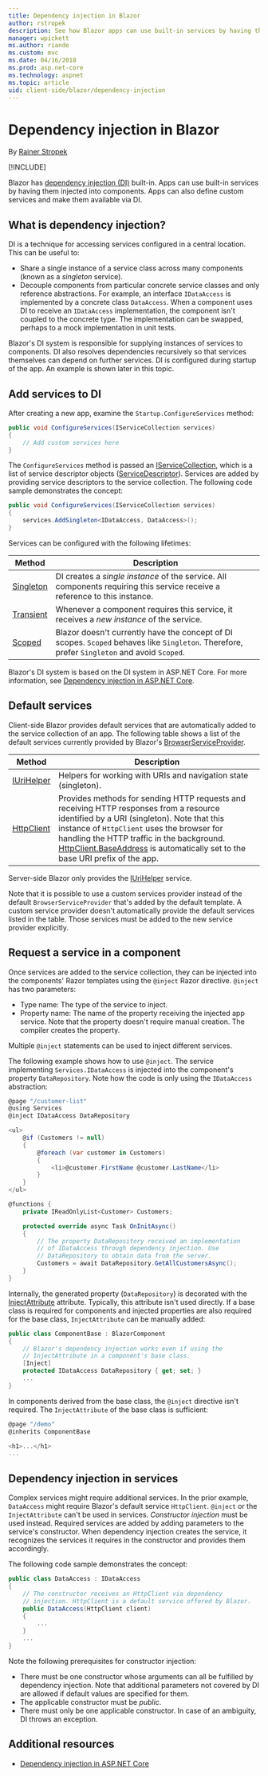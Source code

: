 ```yaml
---
title: Dependency injection in Blazor
author: rstropek
description: See how Blazor apps can use built-in services by having them injected into components.
manager: wpickett
ms.author: riande
ms.custom: mvc
ms.date: 04/16/2018
ms.prod: asp.net-core
ms.technology: aspnet
ms.topic: article
uid: client-side/blazor/dependency-injection
---
```

# Dependency injection in Blazor

By [Rainer Stropek](https://www.timecockpit.com)

[!INCLUDE[](~/includes/blazor-preview-notice.md)]

Blazor has [dependency injection (DI)](https://docs.microsoft.com/aspnet/core/fundamentals/dependency-injection) built-in. Apps can use built-in services by having them injected into components. Apps can also define custom services and make them available via DI.

## What is dependency injection?

DI is a technique for accessing services configured in a central location. This can be useful to:

* Share a single instance of a service class across many components (known as a *singleton* service).
* Decouple components from particular concrete service classes and only reference abstractions. For example, an interface `IDataAccess` is implemented by a concrete class `DataAccess`. When a component uses DI to receive an `IDataAccess` implementation, the component isn't coupled to the concrete type. The implementation can be swapped, perhaps to a mock implementation in unit tests.

Blazor's DI system is responsible for supplying instances of services to components. DI also resolves dependencies recursively so that services themselves can depend on further services. DI is configured during startup of the app. An example is shown later in this topic.

## Add services to DI

After creating a new app, examine the `Startup.ConfigureServices` method:

```csharp
public void ConfigureServices(IServiceCollection services)
{
    // Add custom services here
}
```

The `ConfigureServices` method is passed an [IServiceCollection](https://docs.microsoft.com/dotnet/api/microsoft.extensions.dependencyinjection.iservicecollection), which is a list of service descriptor objects ([ServiceDescriptor](https://docs.microsoft.com/dotnet/api/microsoft.extensions.dependencyinjection.servicedescriptor)). Services are added by providing service descriptors to the service collection. The following code sample demonstrates the concept:

```csharp
public void ConfigureServices(IServiceCollection services)
{
    services.AddSingleton<IDataAccess, DataAccess>();
}
```

Services can be configured with the following lifetimes:

| Method      | Description |
| ----------- | ----------- |
| [Singleton](https://docs.microsoft.com/dotnet/api/microsoft.extensions.dependencyinjection.servicedescriptor.singleton#Microsoft_Extensions_DependencyInjection_ServiceDescriptor_Singleton__1_System_Func_System_IServiceProvider___0__) | DI creates a *single instance* of the service. All components requiring this service receive a reference to this instance. |
| [Transient](https://docs.microsoft.com/dotnet/api/microsoft.extensions.dependencyinjection.servicedescriptor.transient) | Whenever a component requires this service, it receives a *new instance* of the service. |
| [Scoped](https://docs.microsoft.com/dotnet/api/microsoft.extensions.dependencyinjection.servicedescriptor.scoped) | Blazor doesn't currently have the concept of DI scopes. `Scoped` behaves like `Singleton`. Therefore, prefer `Singleton` and avoid `Scoped`. |

Blazor's DI system is based on the DI system in ASP.NET Core. For more information, see [Dependency injection in ASP.NET Core](https://docs.microsoft.com/aspnet/core/fundamentals/dependency-injection).

## Default services

Client-side Blazor provides default services that are automatically added to the service collection of an app. The following table shows a list of the default services currently provided by Blazor's [BrowserServiceProvider](/api/Microsoft.AspNetCore.Blazor.Browser.Services.BrowserServiceProvider.html).

| Method       | Description |
| ------------ | ----------- |
| [IUriHelper](/api/Microsoft.AspNetCore.Blazor.Services.IUriHelper.html) | Helpers for working with URIs and navigation state (singleton). |
| [HttpClient](https://docs.microsoft.com/dotnet/api/system.net.http.httpclient) | Provides methods for sending HTTP requests and receiving HTTP responses from a resource identified by a URI (singleton). Note that this instance of `HttpClient` uses the browser for handling the HTTP traffic in the background. [HttpClient.BaseAddress](https://docs.microsoft.com/dotnet/api/system.net.http.httpclient.baseaddress) is automatically set to the base URI prefix of the app. |

Server-side Blazor only provides the [IUriHelper](/api/Microsoft.AspNetCore.Blazor.Services.IUriHelper.html) service.

Note that it is possible to use a custom services provider instead of the default `BrowserServiceProvider` that's added by the default template. A custom service provider doesn't automatically provide the default services listed in the table. Those services must be added to the new service provider explicitly.

## Request a service in a component

Once services are added to the service collection, they can be injected into the components' Razor templates using the `@inject` Razor directive. `@inject` has two parameters:

* Type name: The type of the service to inject.
* Property name: The name of the property receiving the injected app service. Note that the property doesn't require manual creation. The compiler creates the property.

Multiple `@inject` statements can be used to inject different services.

The following example shows how to use `@inject`. The service implementing `Services.IDataAccess` is injected into the component's property `DataRepository`. Note how the code is only using the `IDataAccess` abstraction:

```csharp
@page "/customer-list"
@using Services
@inject IDataAccess DataRepository

<ul>
    @if (Customers != null)
    {
        @foreach (var customer in Customers)
        {
            <li>@customer.FirstName @customer.LastName</li>
        }
    }
</ul>

@functions {
    private IReadOnlyList<Customer> Customers;

    protected override async Task OnInitAsync()
    {
        // The property DataRepository received an implementation
        // of IDataAccess through dependency injection. Use 
        // DataRepository to obtain data from the server.
        Customers = await DataRepository.GetAllCustomersAsync();
    }
}
```

Internally, the generated property (`DataRepository`) is decorated with the [InjectAttribute](/api/Microsoft.AspNetCore.Blazor.Components.InjectAttribute.html) attribute. Typically, this attribute isn't used directly. If a base class is required for components and injected properties are also required for the base class, `InjectAttribute` can be manually added:

```csharp
public class ComponentBase : BlazorComponent
{
    // Blazor's dependency injection works even if using the
    // InjectAttribute in a component's base class.
    [Inject]
    protected IDataAccess DataRepository { get; set; }
    ...
}
```

In components derived from the base class, the `@inject` directive isn't required. The `InjectAttribute` of the base class is sufficient:

```csharp
@page "/demo"
@inherits ComponentBase

<h1>...</h1>
...
```

## Dependency injection in services

Complex services might require additional services. In the prior example, `DataAccess` might require Blazor's default service `HttpClient`. `@inject` or the `InjectAttribute` can't be used in services. *Constructor injection* must be used instead. Required services are added by adding parameters to the service's constructor. When dependency injection creates the service, it recognizes the services it requires in the constructor and provides them accordingly.

The following code sample demonstrates the concept:

```csharp
public class DataAccess : IDataAccess
{
    // The constructor receives an HttpClient via dependency
    // injection. HttpClient is a default service offered by Blazor.
    public DataAccess(HttpClient client)
    {
        ...
    }
    ...
}
```

Note the following prerequisites for constructor injection:

* There must be one constructor whose arguments can all be fulfilled by dependency injection. Note that additional parameters not covered by DI are allowed if default values are specified for them.
* The applicable constructor must be *public*.
* There must only be one applicable constructor. In case of an ambiguity, DI throws an exception.

## Additional resources

* [Dependency injection in ASP.NET Core](https://docs.microsoft.com/aspnet/core/fundamentals/dependency-injection)
